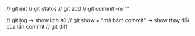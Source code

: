 // git init
// git status
// git add
// git commit -m ""

// git log -> show lịch sử
// git show + "mã băm commit" -> show thay đổi của lần commit 
// git diff